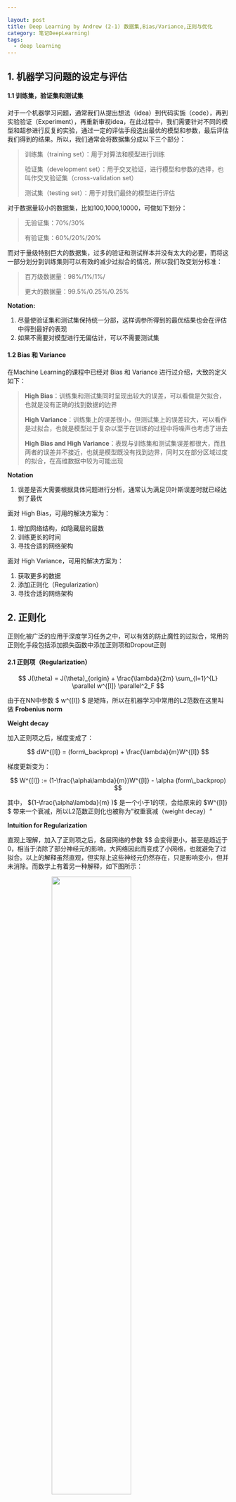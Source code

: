 ```yaml
---

layout: post
title: Deep Learning by Andrew (2-1) 数据集,Bias/Variance,正则与优化
category: 笔记DeepLearning)
tags: 
  - deep learning
---
```



<style>
img{
    width: 60%;
    padding-left: 20%;
}
</style>



## 1. 机器学习问题的设定与评估



####  1.1 训练集，验证集和测试集

对于一个机器学习问题，通常我们从提出想法（idea）到代码实施（code），再到实验验证（Experiment），再重新审视idea，在此过程中，我们需要针对不同的模型和超参进行反复的实验，通过一定的评估手段选出最优的模型和参数，最后评估我们得到的结果。所以，我们通常会将数据集分成以下三个部分：



> 训练集（training set）：用于对算法和模型进行训练
>
> 验证集（development set）：用于交叉验证，进行模型和参数的选择，也叫作交叉验证集（cross-validation  set）
>
> 测试集（testing set）：用于对我们最终的模型进行评估



对于数据量较小的数据集，比如100,1000,10000，可做如下划分：

> 无验证集：70%/30%
>
> 有验证集：60%/20%/20%



而对于量级特别巨大的数据集，过多的验证和测试样本并没有太大的必要，而将这一部分划分到训练集则可以有效的减少过拟合的情况，所以我们改变划分标准：



> 百万级数据量：98%/1%/1%/
>
> 更大的数据量：99.5%/0.25%/0.25%



**Notation:**

1. 尽量使验证集和测试集保持统一分部，这样调参所得到的最优结果也会在评估中得到最好的表现
2. 如果不需要对模型进行无偏估计，可以不需要测试集



#### 1.2 Bias 和 Variance

在Machine Learning的课程中已经对 Bias 和 Variance 进行过介绍，大致的定义如下：



>**High Bias**：训练集和测试集同时呈现出较大的误差，可以看做是欠拟合，也就是没有正确的找到数据的边界
>
>**High Variance**：训练集上的误差很小，但测试集上的误差较大，可以看作是过拟合，也就是模型过于复杂以至于在训练的过程中将噪声也考虑了进去
>
>**High Bias and High Variance**：表现与训练集和测试集误差都很大，而且两者的误差并不接近，也就是模型既没有找到边界，同时又在部分区域过度的拟合，在高维数据中较为可能出现



**Notation**

1. 误差是否大需要根据具体问题进行分析，通常认为满足贝叶斯误差时就已经达到了最优



面对 High Bias，可用的解决方案为：

1. 增加网络结构，如隐藏层的层数
2. 训练更长的时间
3. 寻找合适的网络架构



面对 High Variance，可用的解决方案为：

1. 获取更多的数据
2. 添加正则化（Regularization）
3. 寻找合适的网络架构



## 2. 正则化

正则化被广泛的应用于深度学习任务之中，可以有效的防止魔性的过拟合，常用的正则化手段包括添加损失函数中添加正则项和Dropout正则



#### 2.1 正则项（Regularization）


$$
J(\theta) = J(\theta)_{origin} + \frac{\lambda}{2m} \sum_{l=1}^{L} \parallel w^{[l]} \parallel^2_F
$$


由于在NN中参数 $ w^{[l]} $ 是矩阵，所以在机器学习中常用的L2范数在这里叫做 **Frobenius norm**



**Weight decay**

加入正则项之后，梯度变成了：


$$
dW^{[l]} = (form\_backprop) + \frac{\lambda}{m}W^{[l]}
$$


梯度更新变为：


$$
W^{[l]} := (1-\frac{\alpha\lambda}{m})W^{[l]} - \alpha (form\_backprop)
$$


其中， $(1-\frac{\alpha\lambda}{m} )$ 是一个小于1的项，会给原来的 $W^{[l]} $ 带来一个衰减，所以L2范数正则化也被称为”权重衰减（weight decay）“   



**Intuition for Regularization**

直观上理解，加入了正则项之后，各层网络的参数 $$ 会变得更小，甚至是趋近于0，相当于消除了部分神经元的影响，大网络因此而变成了小网络，也就避免了过拟合。以上的解释虽然直观，但实际上这些神经元仍然存在，只是影响变小，但并未消除。而数学上有着另一种解释，如下图所示：



![][1]



当 $\lambda $ 增加时，会导致 $W^{[l]}$ 减小，那么 $Z^{[l]} = W^{[l]} a^{[l-1]} + b^{[l]}$ 便会减小，若激活函数为 tanh, 在 z 较小的区域，函数接近线性化，也就是网络在一定程度上简化为一个线性网络，也就减少了过拟合的几率



#### 2.2 Dropout Regularization

Dropout是另外一种正则化的手段，具体做法是在训练时，随机消除网络中的部分节点，保留下来的神经元构成了一个节点较少，规模更小的网络，如下图所示：



![][2]

**Dropout 的实现**

dropout采用反向随机失活来实现（inverted dropout），假设对第 $l$ 层采用 dropout:





```python
keep_prob = 0.8
dl = np.random.rand(al.shape[0], al.shape[1]) < keep_prob
al = np.multiply(al, dl)
al /= keep_prob
```

最后一行的意义在于不影响 $Z^{[l+1]}$ 的期望值



**Intuition for Dropout**

从单一的神经元来看待这个问题，这个节点的任务是利用输入神经元来产生一个有意义的输出，但由于他的任意一个输入神经元都有可能失活，所以他必须要保证不能依赖于任何一个特征，因为每个都有可能被丢弃，所以也避免了这个节点给与某个输入神经元过大的权重，从而在传播的过程中产生了和L2范数一样的收缩权重的效果。



**Drawback**

dropout的一大缺点是使得 cost function 不能再被明确的定义，所以我们无法画出每次迭代后 $J(\theta)$ 的下降图。通常先关闭 dropout 来观察损失函数，确保其是单调递减的，然后再打开 dropout 并期待使用 dropout 的时候没有引入别的错误





**Notation**

1. 在测试阶段需要关闭dropout, 避免预测结果随机化
2. 对于不同的层，需要设置不同的keep_prob值，通常较小的层直接设置为1
3. Dropout 多用于CV领域，因为输入层的维度通常非常大，在其他领域应用并不多，除非确定已经过拟合，否则在其他领域不要过于频繁的使用 dropout



#### 2.3 其余的正则化手段



**数据扩增（Data augmentation）**

通过对图片的一些变化，如旋转、翻转、改变色域等，来扩充数据集



**Early Stopping**

在交叉验证集的误差上升之前的点停止迭代，避免过拟合。这种方法的缺点是无法同时解决bias和variance之间的最优

![][3]





## 3. 优化问题

#### 3.1 输入归一化

训练神经网络时，有一种加速训练的方法是对输入进行归一化：


$$
x = \frac{x - \mu}{\sigma^2}
$$


![][4]





如果没有进行数据归一化，不同维度之间数据的尺寸不平衡，那么在训练的时候就必须使用较小的学习率，这样会使得模型的收敛速度非常慢，而经过归一化之后的数据，无论从何处开始都会更容易想最小处而去。



**Notation**

1. 如果对数据进行缩放，务必保证测试集和训练集使用同样的 $\mu$ 和 $\sigma^2$



#### 3.2 梯度消失与梯度爆炸



![][5]

如上图所示，当网络足够深时，梯度函数会以指数级递增或者递减，导致训练难度上升，梯度下降算法的步长会变得非常非常小，训练时间会非常的长。这种在梯度函数上出现的指数级递增或递减就叫做梯度爆炸和梯度消失。

通过随机初始化网络参数可以一定程度上缓解梯度爆炸和梯度消失问题，如 **Xavier Initialization**：



```python
WL = np.random.randn(WL.shape[0],WL.shape[1])* np.sqrt(1/n) # tanh activation
WL = np.random.randn(WL.shape[0],WL.shape[1])* np.sqrt(2/n) # ReLu activation
```



#### 3.3 梯度检查

当我们新建一个网络结构的时候， 我们需要一下网络是否搭建正确，尤其是其反向传播部分，这时可以利用双边差的方式来逼近导数：

双边导数：


$$
f'(\theta) = \mathop{\lim}_{\epsilon \to 0} \frac{f(\theta + \epsilon) - f(\theta - \epsilon)}{2 \epsilon}
$$
双边导数的误差为 $O(\epsilon^2)$ ，而单边导数的误差为  $O(\epsilon)$，[证明](https://stats.stackexchange.com/questions/318380/why-is-two-sided-gradient-checking-more-accurate)

通过比较双边差求导和反向传播得出导数来判断模型是否正确：


$$
\frac{\parallel d\theta_{approx} - d\theta \parallel_2}{\parallel d\theta_{approx} \parallel_2 + \parallel d\theta \parallel_2}
$$


**Notation**

1. 不要在训练过程中进行梯度检查，只在 debug 的时候使用
2. 不要忘记正则项
3. 梯度检查不能和 dropout 同时使用
4. 梯度检查可能在最开始检查不出梯度的错误，可以在训练的过程中每隔一段时间停下来进行检查



PS：这一部分的代码实现并不难，这里不做整理了





[1]: https://res.cloudinary.com/bxy1994/image/upload/v1552495877/DL_coursera/dnn_regularization.jpg
[2]:  https://res.cloudinary.com/bxy1994/image/upload/v1552496796/DL_coursera/dnn_dropout.jpg
[3]: https://res.cloudinary.com/bxy1994/image/upload/v1552498318/DL_coursera/dnn_EarlyStopping.jpg
[4]: https://res.cloudinary.com/bxy1994/image/upload/v1552498566/DL_coursera/dnn_norm.jpg
[5]: https://res.cloudinary.com/bxy1994/image/upload/v1552499005/DL_coursera/dnn_gradient_VanishingExploding.jpg


